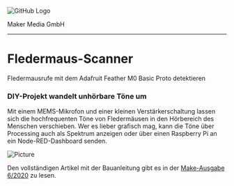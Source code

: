 ![GitHub Logo](http://www.heise.de/make/icons/make_logo.png)

Maker Media GmbH
*** 

# Fledermaus-Scanner
Fledermausrufe mit dem Adafruit Feather M0 Basic Proto detektieren

### DIY-Projekt wandelt unhörbare Töne um

Mit einem MEMS-Mikrofon und einer kleinen Verstärkerschaltung lassen sich die hochfrequenten Töne von Fledermäusen in den Hörbereich des Menschen verschieben. Wer es lieber grafisch mag, kann die Töne über Processing auch als Spektrum anzeigen oder über einen Raspberry Pi an ein Node-RED-Dashboard senden.

![Picture](https://github.com/MakeMagazinDE/Fledermaus-Scanner/blob/master/Fledermausscanner.JPG)

Den vollständigen Artikel mit der Bauanleitung gibt es in der [Make-Ausgabe 6/2020](https://www.heise.de/select/make/2020/6/seite-72) zu lesen. 